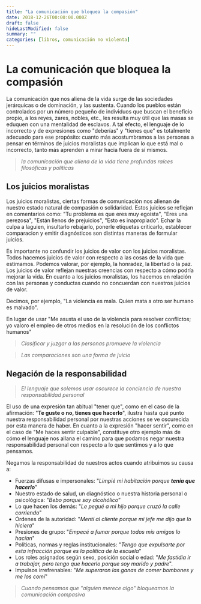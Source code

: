 ```yaml
---
title: "La comunicación que bloquea la compasión"
date: 2018-12-26T00:00:00.000Z
draft: false
hideLastModified: false
summary: ""
categories: [libros, comunicación no violenta]
---
```


La comunicación que bloquea la compasión
================================================================================

  La comunicación que nos aliena de la vida surge de las sociedades jerárquicas
  o de dominación, y las sustenta. Cuando los pueblos están controlados por un
  número pequeño de individuos que buscan el beneficio propio, a los reyes,
  zares, nobles, etc., les resulta muy útil que las masas se eduquen con una
  mentalidad de esclavos. A tal efecto, el lenguaje de lo incorrecto y de
  expresiones como "deberías" y "tienes que" es totalmente adecuado para ese
  propósito: cuanto más acostumbramos a las personas a pensar en términos de
  juicios moralistas que implican lo que está mal o incorrecto, tanto más
  aprenden a mirar hacia fuera de sí mismos.

  > *la comunicación que aliena de la vida tiene profundas raíces filosóficas
  y políticas*

Los juicios moralistas
--------------------------------------------------------------------------------

  Los juicios moralistas, ciertas formas de comunicación nos alienan de nuestro
  estado natural de compasión o solidaridad. Estos juicios se reflejan en
  comentarios como: "Tu problema es que eres muy egoísta", "Eres una perezosa",
  "Están llenos de prejuicios", "Esto es inapropiado". Echar la culpa a laguien,
  insultarlo rebajarlo, ponerle etiquetas criticarlo, establecer comparacion y
  emitir diagnósticos son distintas maneras de formular juicios.

  Es importante no confundir los juicios de valor con los juicios moralistas.
  Todos hacemos juicios de valor con respecto a las cosas de la vida que
  estimamos. Podemos valorar, por ejemplo, la honradez, la libertad o la paz.
  Los juicios de valor reflejan nuestras creencias con respecto a cómo podría
  mejorar la vida. En cuanto a los juicios moralistas, los hacemos en relación
  con las personas y conductas cuando no concuerdan con nuestros juicios de
  valor.

  Decimos, por ejemplo, "La violencia es mala. Quien mata a otro ser humano es
  malvado".

  En lugar de usar "Me asusta el uso de la violencia para resolver conflictos;
  yo valoro el empleo de otros medios en la resolución de los conflictos
  humanos"

  > *Clasificar y juzgar a las personas promueve la violencia*

  > *Las comparaciones son una forma de juicio*
  <!-- TODO enlace en juicio al post/seccion anterior -->

Negación de la responsabilidad
--------------------------------------------------------------------------------

  > *El lenguaje que solemos usar oscurece la conciencia de nuestra
  responsabilidad personal*

  El uso de una expresión tan abitual "tener que", como en el caso de la
  afirmación: "__Te guste o no, tienes que hacerlo__", ilustra hasta qué punto
  nuestra responsabilidad personal por nuestras acciones se ve oscurecida por
  esta manera de haber. En cuanto a la expresión "hacer sentir", como en el
  caso de  "Me haces sentir culpable", constituye otro ejemplo más de cómo el
  lenguaje nos allana el camino para que podamos negar nuestra responsabilidad
  personal con respecto a lo que sentimos y a lo que pensamos.

  Negamos la responsabilidad de nuestros actos cuando atribuimos su causa a:
  - Fuerzas difusas e impersonales: "*Limpié mi habitación porque __tenía que
  hacerlo__*"
  - Nuestro estado de salud, un diagnóstico o nuestra historia personal o
  psicológica: "*Bebo porque soy alcohólico*”
  - Lo que hacen los demás: "*Le pegué a mi hijo porque cruzó la calle
  corriendo*"
  - Órdenes de la autoridad: "*Mentí al cliente porque mi jefe me dijo que lo
  hiciera*"
  - Presiones de grupo: "*Empecé a fumar porque todos mis amigos lo hacían*"
  - Políticas, normas y reglas institucionales: "*Tengo que expulsarte por esta
  infracción porque es la política de la escuela*"
  - Los roles asignados según sexo, posición social o edad: "*Me fastidia ir a
  trabajar, pero tengo que hacerlo porque soy marido y padre*".
  - Impulsos irrefrenables: "*Me superaron las ganas de comer bombones y me los
  comí*"

  > *Cuando pensamos que "alguien merece algo" bloqueamos la comunicación
  compasiva*

